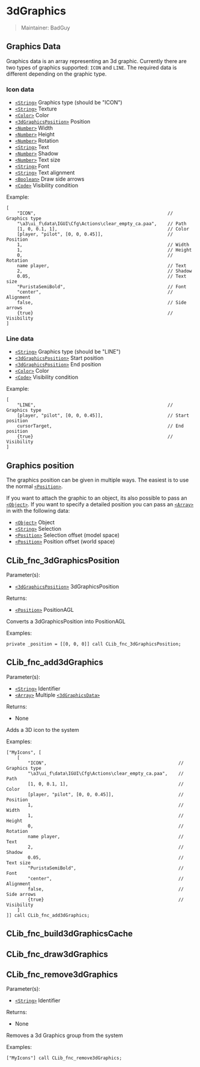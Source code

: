 # 3dGraphics

> Maintainer: BadGuy

## Graphics Data

Graphics data is an array representing an 3d graphic. Currently there are two types of graphics supported: `ICON` and `LINE`.
The required data is different depending on the graphic type.

### Icon data

* [`<String>`] Graphics type (should be "ICON")
* [`<String>`] Texture
* [`<Color>`] Color
* [`<3dGraphicsPosition>`] Position
* [`<Number>`] Width
* [`<Number>`] Height
* [`<Number>`] Rotation
* [`<String>`] Text
* [`<Number>`] Shadow
* [`<Number>`] Text size
* [`<String>`] Font
* [`<String>`] Text alignment
* [`<Boolean>`] Draw side arrows
* [`<Code>`] Visibility condition

Example:
```sqf
[
    "ICON",                                                 // Graphics type
    "\a3\ui_f\data\IGUI\Cfg\Actions\clear_empty_ca.paa",    // Path
    [1, 0, 0.1, 1],                                         // Color
    [player, "pilot", [0, 0, 0.45]],                        // Position
    1,                                                      // Width
    1,                                                      // Height
    0,                                                      // Rotation
    name player,                                            // Text
    2,                                                      // Shadow
    0.05,                                                   // Text size
    "PuristaSemiBold",                                      // Font
    "center",                                               // Alignment
    false,                                                  // Side arrows
    {true}                                                  // Visibility
]
```

### Line data

* [`<String>`] Graphics type (should be "LINE")
* [`<3dGraphicsPosition>`] Start position
* [`<3dGraphicsPosition>`] End position
* [`<Color>`] Color
* [`<Code>`] Visibility condition

Example:
```sqf
[
    "LINE",                                                 // Graphics type
    [player, "pilot", [0, 0, 0.45]],                        // Start position
    cursorTarget,                                           // End position
    {true}                                                  // Visibility
]
```

## Graphics position

The graphics position can be given in multiple ways. The easiest is to use the normal [`<Position>`]. 

If you want to attach the graphic to an object, its also possible to pass an [`<Object>`]. If you want to specify a detailed position you can pass an [`<Array>`] in with the following data:
* [`<Object>`] Object
* [`<String>`] Selection
* [`<Position>`] Selection offset (model space)
* [`<Position>`] Position offset (world space)

## CLib_fnc_3dGraphicsPosition

Parameter(s):
* [`<3dGraphicsPosition>`] 3dGraphicsPosition

Returns:
* [`<Position>`] PositionAGL

Converts a 3dGraphicsPosition into PositionAGL

Examples:
```sqf
private _position = [[0, 0, 0]] call CLib_fnc_3dGraphicsPosition;
```

## CLib_fnc_add3dGraphics

Parameter(s):
* [`<String>`] Identifier
* [`<Array>`] Multiple [`<3dGraphicsData>`]

Returns:
* None

Adds a 3D icon to the system

Examples:
```sqf
["MyIcons", [
    [
        "ICON",                                                 // Graphics type
        "\a3\ui_f\data\IGUI\Cfg\Actions\clear_empty_ca.paa",    // Path
        [1, 0, 0.1, 1],                                         // Color
        [player, "pilot", [0, 0, 0.45]],                        // Position
        1,                                                      // Width
        1,                                                      // Height
        0,                                                      // Rotation
        name player,                                            // Text
        2,                                                      // Shadow
        0.05,                                                   // Text size
        "PuristaSemiBold",                                      // Font
        "center",                                               // Alignment
        false,                                                  // Side arrows
        {true}                                                  // Visibility
    ]
]] call CLib_fnc_add3dGraphics;
```

## CLib_fnc_build3dGraphicsCache

## CLib_fnc_draw3dGraphics

## CLib_fnc_remove3dGraphics

Parameter(s):
* [`<String>`] Identifier

Returns:
* None

Removes a 3d Graphics group from the system

Examples:
```sqf
["MyIcons"] call CLib_fnc_remove3dGraphics;
```

[`<3dGraphicsData>`]: #graphics_data
[`<3dGraphicsPosition>`]: #graphics_position

[`<Object>`]: https://community.bistudio.com/wiki/Object
[`<Array>`]: https://community.bistudio.com/wiki/Array
[`<Position>`]: https://community.bistudio.com/wiki/Position
[`<String>`]: https://community.bistudio.com/wiki/String
[`<Color>`]: https://community.bistudio.com/wiki/Color
[`<Number>`]: https://community.bistudio.com/wiki/Number
[`<Boolean>`]: https://community.bistudio.com/wiki/Boolean
[`<Code>`]: https://community.bistudio.com/wiki/Code